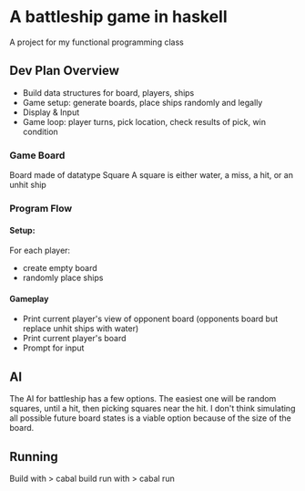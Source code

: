 # A battleship game in haskell
A project for my functional programming class

## Dev Plan Overview
* Build data structures for board, players, ships
* Game setup: generate boards, place ships randomly and legally
* Display & Input
* Game loop: player turns, pick location, check results of pick, win condition

### Game Board
Board made of datatype Square
A square is either water, a miss, a hit, or an unhit ship

### Program Flow
#### Setup:
For each player:
* create empty board
* randomly place ships

#### Gameplay
* Print current player's view of opponent board (opponents board but replace unhit ships with water)
* Print current player's board
* Prompt for input

## AI
The AI for battleship has a few options. The easiest one will be random squares, until a hit, then picking squares near the hit. I don't think simulating all possible future board states is a viable option because of the size of the board.

## Running
Build with > cabal build
run with > cabal run
